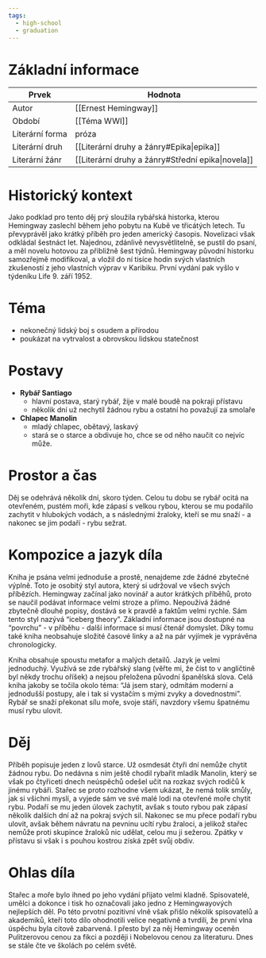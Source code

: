 ```yaml
---
tags:
  - high-school
  - graduation
---
```

# Základní informace
| Prvek           | Hodnota                                           |
| --------------- | ------------------------------------------------- |
| Autor           | [[Ernest Hemingway]]                              |
| Období          | [[Téma WWI]]                                      |
| Literární forma | próza                                             |
| Literární druh  | [[Literární druhy a žánry#Epika\|epika]]          |
| Literární žánr  | [[Literární druhy a žánry#Střední epika\|novela]] |
# Historický kontext
Jako podklad pro tento děj prý sloužila rybářská historka, kterou Hemingway zaslechl během jeho pobytu na Kubě ve třicátých letech. Tu převyprávěl jako krátký příběh pro jeden americký časopis. Novelizaci však odkládal šestnáct let. Najednou, zdánlivě nevysvětlitelně, se pustil do psaní, a měl novelu hotovou za přibližně šest týdnů. Hemingway původní historku samozřejmě modifikoval, a vložil do ní tisíce hodin svých vlastních zkušeností z jeho vlastních výprav v Karibiku. První vydání pak vyšlo v týdeníku Life 9. září 1952.
# Téma
- nekonečný lidský boj s osudem a přírodou
- poukázat na vytrvalost a obrovskou lidskou statečnost
# Postavy
- **Rybář Santiago**
	- hlavní postava, starý rybář, žije v malé boudě na pokraji přístavu
	- několik dní už nechytil žádnou rybu a ostatní ho považují za smolaře
- **Chlapec Manolin**
	- mladý chlapec, obětavý, laskavý
	- stará se o starce a obdivuje ho, chce se od něho naučit co nejvíc může.
# Prostor a čas
Děj se odehrává několik dní, skoro týden. Celou tu dobu se rybář ocitá na otevřeném, pustém moři, kde zápasí s velkou rybou, kterou se mu podařilo zachytit v hlubokých vodách, a s následnými žraloky, kteří se mu snaží - a nakonec se jim podaří - rybu sežrat.
# Kompozice a jazyk díla
Kniha je psána velmi jednoduše a prostě, nenajdeme zde žádné zbytečné výplně. Toto je osobitý styl autora, který si udržoval ve všech svých příbězích. Hemingway začínal jako novinář a autor krátkých příběhů, proto se naučil podávat informace velmi stroze a přímo. Nepoužívá žádné zbytečně dlouhé popisy, dostává se k pravdě a faktům velmi rychle. Sám tento styl nazývá “iceberg theory”. Základní informace jsou dostupné na “povrchu” - v příběhu - další informace si musí čtenář domyslet. Díky tomu také kniha neobsahuje složité časové linky a až na pár vyjímek je vyprávěna chronologicky.

Kniha obsahuje spoustu metafor a malých detailů. Jazyk je velmi jednoduchý. Využívá se zde rybářský slang (věřte mi, že číst to v angličtině byl někdy trochu oříšek) a nejsou přeložena původní španělská slova. Celá kniha jakoby se točila okolo téma: “Já jsem starý, odmítám moderní a jednodušší postupy, ale i tak si vystačím s mými zvyky a dovednostmi”. Rybář se snaží překonat sílu moře, svoje stáří, navzdory všemu špatnému musí rybu ulovit.
# Děj
Příběh popisuje jeden z lovů starce. Už osmdesát čtyři dní nemůže chytit žádnou rybu. Do nedávna s ním ještě chodil rybařit mladík Manolin, který se však po čtyřiceti dnech neúspěchů odešel učit na rozkaz svých rodičů k jinému rybáři. Stařec se proto rozhodne všem ukázat, že nemá tolik smůly, jak si všichni myslí, a vyjede sám ve své malé lodi na otevřené moře chytit rybu. Podaří se mu jeden úlovek zachytit, avšak s touto rybou pak zápasí několik dalších dní až na pokraj svých sil. Nakonec se mu přece podaří rybu ulovit, avšak během návratu na pevninu ucítí rybu žraloci, a jelikož stařec nemůže proti skupince žraloků nic udělat, celou mu ji sežerou. Zpátky v přístavu si však i s pouhou kostrou získá zpět svůj obdiv.
# Ohlas díla
Stařec a moře bylo ihned po jeho vydání přijato velmi kladně. Spisovatelé, umělci a dokonce i tisk ho označovali jako jedno z Hemingwayových nejlepších děl. Po této prvotní pozitivní vlně však přišlo několik spisovatelů a akademiků, kteří toto dílo ohodnotili velice negativně a tvrdili, že první vlna úspěchu byla citově zabarvená. I přesto byl za něj Hemingway oceněn Pulitzerovou cenou za fikci a později i Nobelovou cenou za literaturu. Dnes se stále čte ve školách po celém světě.